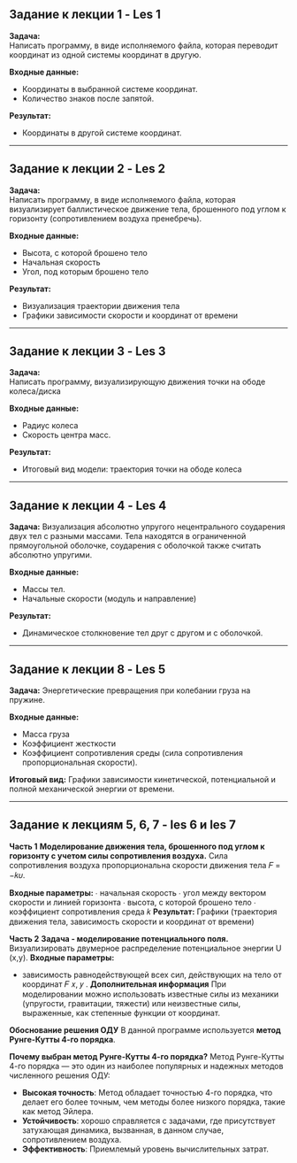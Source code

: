 
## Задание к лекции 1 - Les 1

**Задача:**  
Написать программу, в виде исполняемого файла, которая переводит координат из одной системы координат в другую.

**Входные данные:**  
- Координаты в выбранной системе координат.
- Количество знаков после запятой.
  

**Результат:**  
- Координаты в другой системе координат.

---

## Задание к лекции 2 - Les 2

**Задача:**  
Написать программу, в виде исполняемого файла, которая визуализирует баллистическое движение тела, брошенного под углом к горизонту (сопротивлением воздуха пренебречь).

**Входные данные:**  
- Высота, с которой брошено тело
- Начальная скорость
- Угол, под которым брошено тело

**Результат:**  
- Визуализация траектории движения тела
- Графики зависимости скорости и координат от времени

---

## Задание к лекции 3 - Les 3

**Задача:**  
Написать программу, визуализирующую движения точки на ободе колеса/диска

**Входные данные:**  
- Радиус колеса
- Скорость центра масс.


**Результат:**  
- Итоговый вид модели: траектория точки на ободе колеса

---

## Задание к лекции 4 - Les 4

**Задача:**
Визуализация абсолютно упругого нецентрального соударения двух тел с разными массами. 
Тела находятся в ограниченной прямоугольной оболочке, соударения с оболочкой также считать абсолютно упругими.

**Входные данные:**
- Массы тел.
- Начальные скорости (модуль и направление)

**Результат:**
- Динамическое столкновение тел друг с другом и с оболочкой.

---

## Задание к лекции 8 - Les 5

**Задача:**
Энергетические превращения при колебании груза на пружине.

**Входные данные:**
- Масса груза
- Коэффициент жесткости
- Коэффициент сопротивления среды (сила сопротивления пропорциональная скорости).

**Итоговый вид:** 
Графики зависимости кинетической, потенциальной и полной механической энергии от времени. 

---


## Задание к лекциям 5, 6, 7 - les 6 и les 7

**Часть 1**
**Моделирование движения тела, брошенного под углом к горизонту с учетом силы сопротивления воздуха.**
Сила сопротивления воздуха пропорциональна скорости движения тела 𝐹 = −𝑘𝜐. 

**Входные параметры:**
∙ начальная скорость
∙ угол между вектором скорости и линией горизонта
∙ высота, с которой брошено тело
∙ коэффициент сопротивления среда 𝑘
**Результат:** 
Графики (траектория движения тела, зависимость скорости и координат от времени)

**Часть 2** 
**Задача - моделирование потенциального поля.**
Визуализировать двумерное распределение потенциальное энергии U (x,y). 
**Входные параметры:**
- зависимость равнодействующей всех сил, действующих на тело от координат 𝐹 𝑥, 𝑦 .
**Дополнительная информация**
При моделировании можно использовать известные силы из механики (упругости, гравитации, тяжести) или неизвестные силы, выраженные, как степенные функции от координат.


**Обоснование решения ОДУ**
В данной программе используется **метод Рунге-Кутты 4-го порядка**.

**Почему выбран метод Рунге-Кутты 4-го порядка?**
Метод Рунге-Кутты 4-го порядка — это один из наиболее популярных и надежных методов численного решения ОДУ:

- **Высокая точность**: Метод обладает точностью 4-го порядка, что делает его более точным, чем методы более низкого порядка, такие как метод Эйлера.
- **Устойчивость**: хорошо справляется с задачами, где присутствует затухающая динамика, вызванная, в данном случае, сопротивлением воздуха.
- **Эффективность**: Приемлемый уровень вычислительных затрат. 


